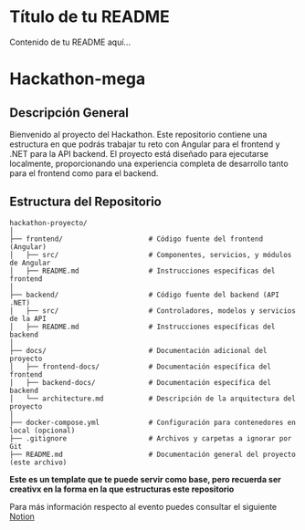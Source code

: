 # Título de tu README

Contenido de tu README aquí...

</div>

# Hackathon-mega

## Descripción General

Bienvenido al proyecto del Hackathon. Este repositorio contiene una estructura en que podrás trabajar tu reto con Angular para el frontend y .NET para la API backend. El proyecto está diseñado para ejecutarse localmente, proporcionando una experiencia completa de desarrollo tanto para el frontend como para el backend.

## Estructura del Repositorio

```plaintext
hackathon-proyecto/
│
├── frontend/                     # Código fuente del frontend (Angular)
│   ├── src/                      # Componentes, servicios, y módulos de Angular
│   ├── README.md                 # Instrucciones específicas del frontend
│
├── backend/                      # Código fuente del backend (API .NET)
│   ├── src/                      # Controladores, modelos y servicios de la API
│   ├── README.md                 # Instrucciones específicas del backend
│
├── docs/                         # Documentación adicional del proyecto
│   ├── frontend-docs/            # Documentación específica del frontend
│   ├── backend-docs/             # Documentación específica del backend
│   └── architecture.md           # Descripción de la arquitectura del proyecto
│
├── docker-compose.yml            # Configuración para contenedores en local (opcional)
├── .gitignore                    # Archivos y carpetas a ignorar por Git
├── README.md                     # Documentación general del proyecto (este archivo)
```

**Este es un template que te puede servir como base, pero recuerda ser creativx en la forma en la que estructuras este repositorio**

Para más información respecto al evento puedes consultar el siguiente [Notion](https://puzzle-basement-211.notion.site/Hackathon-Semillero-de-talento-Mega-a2a776b0c9394b579341b28033e4f18b)
